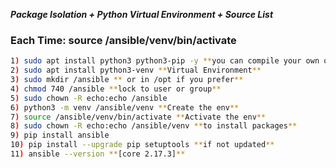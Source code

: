 ***Package Isolation + Python Virtual Environment + Source List***

### Each Time: **source /ansible/venv/bin/activate**


```sh
1) sudo apt install python3 python3-pip -y **you can compile your own or package**
2) sudo apt install python3-venv **Virtual Environment**
3) sudo mkdir /ansible ** or in /opt if you prefer**
4) chmod 740 /ansible **lock to user or group**
5) sudo chown -R echo:echo /ansible
6) python3 -m venv /ansible/venv **Create the env**
7) source /ansible/venv/bin/activate **Activate the env**
8) sudo chown -R echo:echo /ansible/venv **to install packages**
9) pip install ansible
10) pip install --upgrade pip setuptools **if not updated**
11) ansible --version **[core 2.17.3]**
```

